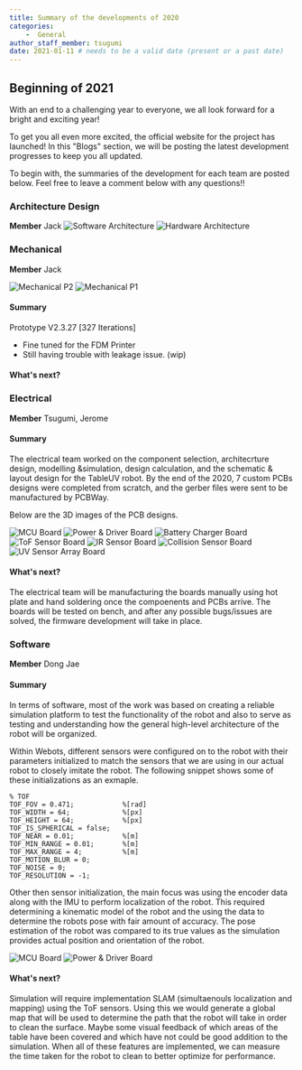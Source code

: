 ```yaml
---
title: Summary of the developments of 2020
categories: 
    -  General
author_staff_member: tsugumi
date: 2021-01-11 # needs to be a valid date (present or a past date)
---
```

<!-- Don't use Heading 1 -->

## Beginning of 2021
With an end to a challenging year to everyone, we all look forward for a bright and exciting year!

To get you all even more excited, the official website for the project has launched!
In this "Blogs" section, we will be posting the latest development progresses to keep you all updated. 

To begin with, the summaries of the development for each team are posted below. 
Feel free to leave a comment below with any questions!!

### Architecture Design
**Member** Jack
<img src="/images/blog/post1/soft-arch.png" alt="Software Architecture" class="landscape"/>
<img src="/images/blog/post1/hardware-arch.png" alt="Hardware Architecture" class="landscape"/>

### Mechanical
**Member** Jack

<img src="/images/blog/post1/mech_p2.png" alt="Mechanical P2" class="portrait"/>
<img src="/images/blog/post1/mech_p1.png" alt="Mechanical P1" class="portrait"/>

#### Summary
Prototype  V2.3.27 [327 Iterations]
- Fine tuned for the FDM Printer
- Still having trouble with  leakage issue. (wip)

#### What's next?

### Electrical
**Member** Tsugumi, Jerome 

#### Summary

The electrical team worked on the component selection, architecrture design, modelling &simulation, design calculation, and the schematic & layout design for the TableUV robot. By the end of the 2020, 7 custom PCBs designs were completed from scratch, and the gerber files were sent to be manufactured by PCBWay. 

Below are the 3D images of the PCB designs. 

<img src="/images/blog/post1/mcu_board.png" alt="MCU Board" class="small"/>
<img src="/images/blog/post1/driver_board.png" alt="Power & Driver Board" class="small"/>
<img src="/images/blog/post1/charger_board.png" alt="Battery Charger Board" class="small"/>
<img src="/images/blog/post1/tof_board.png" alt="ToF Sensor Board" class="small"/>
<img src="/images/blog/post1/ir_board.png" alt="IR Sensor Board" class="small"/>
<img src="/images/blog/post1/collision_board.png" alt="Collision Sensor Board" class="small"/>
<img src="/images/blog/post1/uv_array_board.png" alt="UV Sensor Array Board" class="small"/>


#### What's next?
The electrical team will be manufacturing the boards manually using hot plate and hand soldering once the compoenents and PCBs arrive. The boards will be tested on bench, and after any possible bugs/issues are solved, the firmware development will take in place. 

### Software 
**Member** Dong Jae

#### Summary
In terms of software, most of the work was based on creating a reliable simulation platform to test the functionality of the robot and also to serve as testing and understanding how the general high-level architecture of the robot will be organized.

Within Webots, different sensors were configured on to the robot with their parameters initialized to match the sensors that we are using in our actual robot to closely imitate the robot. The following snippet shows some of these initializations as an exmaple.

```
% TOF
TOF_FOV = 0.471;            %[rad]
TOF_WIDTH = 64;             %[px]
TOF_HEIGHT = 64;            %[px]
TOF_IS_SPHERICAL = false;
TOF_NEAR = 0.01;            %[m]
TOF_MIN_RANGE = 0.01;       %[m]
TOF_MAX_RANGE = 4;          %[m]
TOF_MOTION_BLUR = 0;
TOF_NOISE = 0;
TOF_RESOLUTION = -1;
```

Other then sensor initialization, the main focus was using the encoder data along with the IMU to perform localization of the robot. This required determining a kinematic model of the robot and the using the data to determine the robots pose with fair amount of accuracy. The pose estimation of the robot was compared to its true values as the simulation provides actual position and orientation of the robot.

<img src="/images/blog/post1/simulation_map.PNG" alt="MCU Board" class="landscape"/>
<img src="/images/blog/post1/simulation_orientation.PNG" alt="Power & Driver Board" class="landscape"/>

#### What's next?
Simulation will require implementation SLAM (simultaenouls localization and mapping) using the ToF sensors. Using this we would generate a global map that will be used to determine the path that the robot will take in order to clean the surface. Maybe some visual feedback of which areas of the table have been covered and which have not could be good addition to the simulation. When all of these features are implemented, we can measure the time taken for the robot to clean to better optimize for performance.









